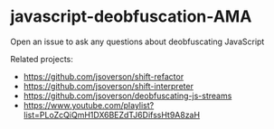 # javascript-deobfuscation-AMA

Open an issue to ask any questions about deobfuscating JavaScript

Related projects:

- https://github.com/jsoverson/shift-refactor
- https://github.com/jsoverson/shift-interpreter
- https://github.com/jsoverson/deobfuscating-js-streams
- https://www.youtube.com/playlist?list=PLoZcQiQmH1DX6BEZdTJ6DifssHt9A8zaH

